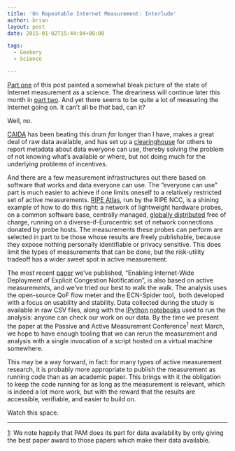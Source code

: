 ```yaml
---
title: 'On Repeatable Internet Measurement: Interlude'
author: brian
layout: post
date: 2015-01-02T15:44:04+00:00

tags:
  - Geekery
  - Science

---
```

[Part one][1] of this post painted a somewhat bleak picture of the state of Internet measurement as a science. The dreariness will continue later this month in [part two][2]. And yet there seems to be quite a lot of measuring the Internet going on. It can&#8217;t all be _that_ bad, can it?

<!--more-->

Well, no.

[CAIDA][3] has been beating this drum _far_ longer than I have, makes a great deal of raw data available, and has set up a [clearinghouse][4] for others to report metadata about data everyone can use, thereby solving the problem of not knowing what&#8217;s available or where, but not doing much for the underlying problems of incentives.

And there are a few measurement infrastructures out there based on software that works and data everyone can use. The &#8220;everyone can use&#8221; part is much easier to achieve if one limits oneself to a relatively restricted set of active measurements. [RIPE Atlas][5], run by the RIPE NCC, is a shining example of how to do this right: a network of lightweight hardware probes, on a common software base, centrally managed, [globally distributed][6] free of charge, running on a diverse-if-Eurocentric set of network connections donated by probe hosts. The measurements these probes can perform are selected in part to be those whose results are freely publishable, because they expose nothing personally identifiable or privacy sensitive. This does limit the types of measurements that can be done, but the risk-utility tradeoff has a wider sweet spot in active measurement.

The most recent [paper][7] we&#8217;ve published, &#8220;Enabling Internet-Wide Deployment of Explicit Congestion Notification&#8221;, is also based on active measurements, and we&#8217;ve tried our best to walk the walk. The analysis uses the open-source QoF flow meter and the ECN-Spider tool,  both developed with a focus on usability and stability. Data collected during the study is available in raw CSV files, along with the [IPython][8] [notebooks][9] used to run the analysis: anyone can check our work on our data. By the time we present the paper at the Passive and Active Measurement Conference<sup>1</sup> next March, we hope to have enough tooling that we can rerun the measurement and analysis with a single invocation of a script hosted on a virtual machine somewhere.

This may be a way forward, in fact: for many types of active measurement research, it is probably more appropriate to publish the measurement as running code than as an academic paper. This brings with it the obligation to keep the code running for as long as the measurement is relevant, which is indeed a lot more work, but with the reward that the results are accessible, verifiable, and easier to build on.

Watch this space.

* * *

[1]: We note happily that PAM does its part for data availability by only giving the best paper award to those papers which make their data available.

 [1]: https://trammell.ch/2014/12/on-repeatable-internet-measurement-part-one/
 [2]: https://trammell.ch/2015/01/on-repeatable-internet-measurement-part-two
 [3]: http://www.caida.org
 [4]: http://imdc.datcat.org/
 [5]: http://atlas.ripe.net
 [6]: https://labs.ripe.net/Members/emileaben/distribution-of-ripe-atlas-probes
 [7]: http://ecn.ethz.ch/ecn-pam15.pdf
 [8]: http://www.ipython.org
 [9]: http://nbviewer.ipython.org/url/ecn.ethz.ch/data/pam15-csv-analysis.ipynb